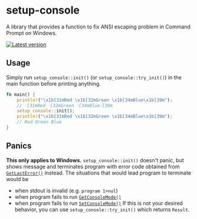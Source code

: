 # setup-console
A library that provides a function to fix ANSI escaping problem in Command Prompt on Windows.

[![Latest version](https://img.shields.io/crates/v/setup-console.svg)](https://crates.io/crates/setup-console)

## Usage
Simply run `setup_console::init()` (or `setup_console::try_init()`) in the main function before printing anything.

```rust
fn main() {
    println!("\x1b[31mRed \x1b[32mGreen \x1b[34mBlue\x1b[39m");
    // ･[31mRed ･[32mGreen ･[34mBlue･[39m
    setup_console::init();
    println!("\x1b[31mRed \x1b[32mGreen \x1b[34mBlue\x1b[39m");
    // Red Green Blue
}
```

## Panics
**This only applies to Windows.**
`setup_console::init()` doesn't panic, but shows message and terminates program with error code obtained from
[`GetLastError()`](https://learn.microsoft.com/en-us/windows/win32/api/errhandlingapi/nf-errhandlingapi-getlasterror)
instead.
The situations that would lead program to terminate would be
- when stdout is invalid (e.g. `program 1>nul`)
- when program fails to run [`GetConsoleMode()`](https://learn.microsoft.com/en-us/windows/console/getconsolemode)
- when program fails to run [`SetConsoleMode()`](https://learn.microsoft.com/en-us/windows/console/setconsolemode)
If this is not your desired behavior, you can use `setup_console::try_init()` which returns `Result`.
